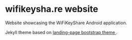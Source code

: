 # wifikeysha.re website

Website showcasing the WiFiKeyShare Android application.

Jekyll theme based on [landing-page bootstrap theme ](http://startbootstrap.com/templates/landing-page/).
